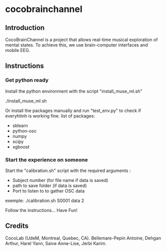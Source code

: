 # cocobrainchannel

## Introduction

CocoBrainChannel is a project that allows real-time musical exploration of mental states. To achieve this, we use brain-computer interfaces and mobile EEG.

## Instructions

### Get python ready

Install the python environment with the script "install_muse_ml.sh"

./install_muse_ml.sh

Or install the packages manually and run "test_env.py" to check if everyhtinh is working fine.
list of packages:
- sklearn
- python-osc
- numpy
- scipy
- xgboost

### Start the experience on someone

Start the "calibration.sh" script with the required arguments :
- Subject number (for file name if data is saved)
- path to save folder (if data is saved)
- Port to listen to to gather OSC data

exemple:
./calibration.sh S0001 data 2

Follow the instructions...
Have Fun!

## Credits

CocoLab (UdeM, Montreal, Quebec, CA).
Bellemare-Pepin Antoine,
Dehgan Arthur,
Harel Yann,
Saive Anne-Lise,
Jerbi Karim.

